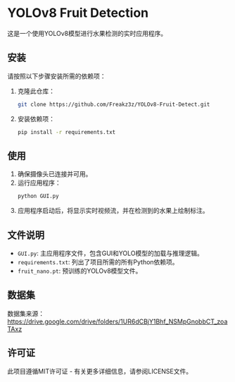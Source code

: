 # YOLOv8 Fruit Detection

这是一个使用YOLOv8模型进行水果检测的实时应用程序。

## 安装

请按照以下步骤安装所需的依赖项：

1. 克隆此仓库：
    ```sh
    git clone https://github.com/Freakz3z/YOLOv8-Fruit-Detect.git
    ```

2. 安装依赖项：
    ```sh
    pip install -r requirements.txt
    ```

## 使用

1. 确保摄像头已连接并可用。
2. 运行应用程序：
    ```sh
    python GUI.py
    ```
3. 应用程序启动后，将显示实时视频流，并在检测到的水果上绘制标注。

## 文件说明

- `GUI.py`: 主应用程序文件，包含GUI和YOLO模型的加载与推理逻辑。
- `requirements.txt`: 列出了项目所需的所有Python依赖项。
- `fruit_nano.pt`: 预训练的YOLOv8模型文件。

## 数据集

数据集来源：https://drive.google.com/drive/folders/1UR6dCBjY1Bhf_NSMpGnobbCT_zoaTAxz

## 许可证

此项目遵循MIT许可证 - 有关更多详细信息，请参阅LICENSE文件。
